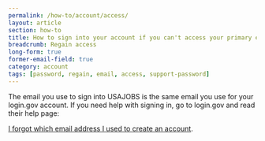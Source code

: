 ```yaml
---
permalink: /how-to/account/access/
layout: article
section: how-to
title: How to sign into your account if you can't access your primary email
breadcrumb: Regain access
long-form: true
former-email-field: true
category: account
tags: [password, regain, email, access, support-password]
---
```


The email you use to sign into USAJOBS is the same email you use for your login.gov account. If you need help with signing in, go to login.gov and read their help page:

[I forgot which email address I used to create an account](https://login.gov/help/signing-in/i-forgot-which-email-address-i-used-to-create-an-account/).
